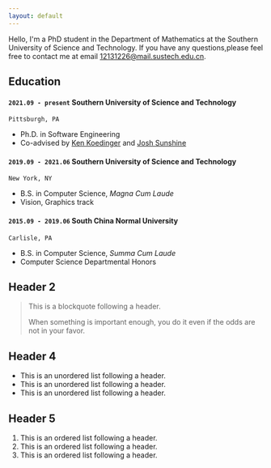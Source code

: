 ```yaml
---
layout: default
---
```


<!-- %Text can be **bold**, _italic_, or ~~strikethrough~~. 这是一段被注释掉的文字 -->

Hello, I'm a PhD student in the Department of Mathematics at the Southern University of Science and Technology. If you have any questions,please feel free to contact me at email 12131226@mail.sustech.edu.cn.

## Education

#### `2021.09 - present` **Southern University of Science and Technology** 

```
Pittsburgh, PA
```

- Ph.D. in Software Engineering
- Co-advised by [Ken Koedinger](http://pact.cs.cmu.edu/koedinger.html) and [Josh Sunshine](http://www.cs.cmu.edu/~jssunshi/)

#### `2019.09 - 2021.06` **Southern University of Science and Technology** 

```
New York, NY
```

- B.S. in Computer Science, _Magna Cum Laude_
- Vision, Graphics track

#### `2015.09 - 2019.06` **South China Normal University** 

```
Carlisle, PA
```

- B.S. in Computer Science, _Summa Cum Laude_
- Computer Science Departmental Honors


## Header 2

> This is a blockquote following a header.
>
> When something is important enough, you do it even if the odds are not in your favor.

## Header 4

*   This is an unordered list following a header.
*   This is an unordered list following a header.
*   This is an unordered list following a header.

## Header 5

1.  This is an ordered list following a header.
2.  This is an ordered list following a header.
3.  This is an ordered list following a header.
